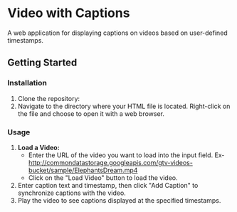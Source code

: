 # Video with Captions
A web application for displaying captions on videos based on user-defined timestamps.
## Getting Started
### Installation
1. Clone the repository:
2. Navigate to the directory where your HTML file is located. Right-click on the file and choose to open it with a web browser.
### Usage
1. **Load a Video:**
   - Enter the URL of the video you want to load into the input field. Ex- http://commondatastorage.googleapis.com/gtv-videos-bucket/sample/ElephantsDream.mp4
   - Click on the "Load Video" button to load the video.
2. Enter caption text and timestamp, then click "Add Caption" to synchronize captions with the video.
3. Play the video to see captions displayed at the specified timestamps.
